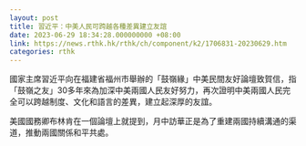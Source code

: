 ```yaml
---
layout: post
title: 習近平：中美人民可跨越各種差異建立友誼
date: 2023-06-29 18:34:28.000000000 +08:00
link: https://news.rthk.hk/rthk/ch/component/k2/1706831-20230629.htm
categories: rthk
---
```


國家主席習近平向在福建省福州市舉辦的「鼓嶺緣」中美民間友好論壇致賀信，指「鼓嶺之友」30多年來為加深中美兩國人民友好努力，再次證明中美兩國人民完全可以跨越制度、文化和語言的差異，建立起深厚的友誼。

美國國務卿布林肯在一個論壇上就提到，月中訪華正是為了重建兩國持續溝通的渠道，推動兩國關係和平共處。
